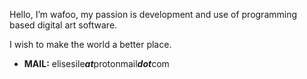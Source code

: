 Hello, I’m wafoo, my passion is development and use of programming based digital art software.

I wish to make the world a better place.

* **MAIL:** elisesile***at***protonmail***dot***com

<!---
wafoo42/wafoo42 is a ✨ special ✨ repository because its `README.md` (this file) appears on your GitHub profile.
You can click the Preview link to take a look at your changes.
--->
